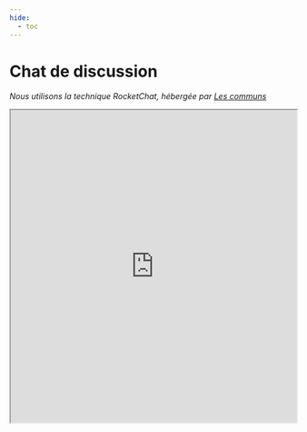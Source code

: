 ```yaml
---
hide:
  - toc
---
```


# Chat de discussion

*Nous utilisons la technique RocketChat, hébergée par [Les communs](https://lescommuns.org)*

<iframe width="100%" height="550" src="https://chat.lescommuns.org/home"></iframe>


